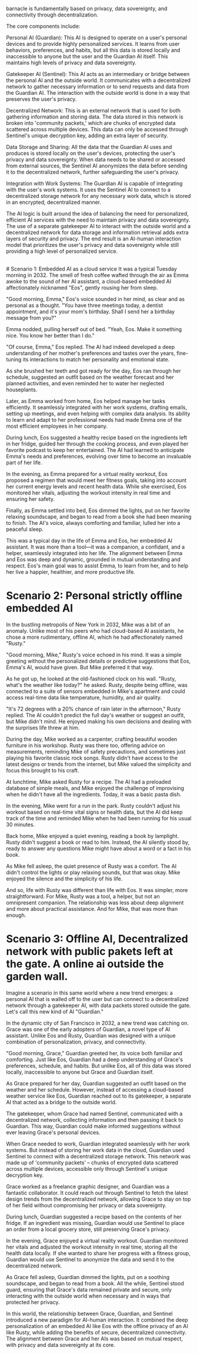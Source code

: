 barnacle is fundamentally based on privacy, data sovereignty, and connectivity through decentralization.

The core components include:

Personal AI (Guardian): This AI is designed to operate on a user's personal devices and to provide highly personalized services. It learns from user behaviors, preferences, and habits, but all this data is stored locally and inaccessible to anyone but the user and the Guardian AI itself. This maintains high levels of privacy and data sovereignty.

Gatekeeper AI (Sentinel): This AI acts as an intermediary or bridge between the personal AI and the outside world. It communicates with a decentralized network to gather necessary information or to send requests and data from the Guardian AI. The interaction with the outside world is done in a way that preserves the user's privacy.

Decentralized Network: This is an external network that is used for both gathering information and storing data. The data stored in this network is broken into 'community packets,' which are chunks of encrypted data scattered across multiple devices. This data can only be accessed through Sentinel's unique decryption key, adding an extra layer of security.

Data Storage and Sharing: All the data that the Guardian AI uses and produces is stored locally on the user's devices, protecting the user's privacy and data sovereignty. When data needs to be shared or accessed from external sources, the Sentinel AI anonymizes the data before sending it to the decentralized network, further safeguarding the user's privacy.

Integration with Work Systems: The Guardian AI is capable of integrating with the user's work systems. It uses the Sentinel AI to connect to a decentralized storage network for any necessary work data, which is stored in an encrypted, decentralized manner.

The AI logic is built around the idea of balancing the need for personalized, efficient AI services with the need to maintain privacy and data sovereignty. The use of a separate gatekeeper AI to interact with the outside world and a decentralized network for data storage and information retrieval adds extra layers of security and privacy. The end result is an AI-human interaction model that prioritizes the user's privacy and data sovereignty while still providing a high level of personalized service.

<br>
# Scenario 1: Embedded AI as a cloud service
It was a typical Tuesday morning in 2032. The smell of fresh coffee wafted through the air as Emma awoke to the sound of her AI assistant, a cloud-based embedded AI affectionately nicknamed "Eos", gently rousing her from sleep.

"Good morning, Emma," Eos's voice sounded in her mind, as clear and as personal as a thought. "You have three meetings today, a dentist appointment, and it's your mom's birthday. Shall I send her a birthday message from you?"

Emma nodded, pulling herself out of bed. "Yeah, Eos. Make it something nice. You know her better than I do."

"Of course, Emma," Eos replied. The AI had indeed developed a deep understanding of her mother's preferences and tastes over the years, fine-tuning its interactions to match her personality and emotional state.

As she brushed her teeth and got ready for the day, Eos ran through her schedule, suggested an outfit based on the weather forecast and her planned activities, and even reminded her to water her neglected houseplants.

Later, as Emma worked from home, Eos helped manage her tasks efficiently. It seamlessly integrated with her work systems, drafting emails, setting up meetings, and even helping with complex data analysis. Its ability to learn and adapt to her professional needs had made Emma one of the most efficient employees in her company.

During lunch, Eos suggested a healthy recipe based on the ingredients left in her fridge, guided her through the cooking process, and even played her favorite podcast to keep her entertained. The AI had learned to anticipate Emma's needs and preferences, evolving over time to become an invaluable part of her life.

In the evening, as Emma prepared for a virtual reality workout, Eos proposed a regimen that would meet her fitness goals, taking into account her current energy levels and recent health data. While she exercised, Eos monitored her vitals, adjusting the workout intensity in real time and ensuring her safety.

Finally, as Emma settled into bed, Eos dimmed the lights, put on her favorite relaxing soundscape, and began to read from a book she had been meaning to finish. The AI's voice, always comforting and familiar, lulled her into a peaceful sleep.

This was a typical day in the life of Emma and Eos, her embedded AI assistant. It was more than a tool—it was a companion, a confidant, and a helper, seamlessly integrated into her life. The alignment between Emma and Eos was deep and dynamic, grounded in mutual understanding and respect. Eos's main goal was to assist Emma, to learn from her, and to help her live a happier, healthier, and more productive life.

# Scenario 2: Personal strictly offline embedded AI

In the bustling metropolis of New York in 2032, Mike was a bit of an anomaly. Unlike most of his peers who had cloud-based AI assistants, he chose a more rudimentary, offline AI, which he had affectionately named "Rusty."

"Good morning, Mike," Rusty's voice echoed in his mind. It was a simple greeting without the personalized details or predictive suggestions that Eos, Emma's AI, would have given. But Mike preferred it that way.

As he got up, he looked at the old-fashioned clock on his wall. "Rusty, what's the weather like today?" he asked. Rusty, despite being offline, was connected to a suite of sensors embedded in Mike's apartment and could access real-time data like temperature, humidity, and air quality.

"It's 72 degrees with a 20% chance of rain later in the afternoon," Rusty replied. The AI couldn't predict the full day's weather or suggest an outfit, but Mike didn't mind. He enjoyed making his own decisions and dealing with the surprises life threw at him.

During the day, Mike worked as a carpenter, crafting beautiful wooden furniture in his workshop. Rusty was there too, offering advice on measurements, reminding Mike of safety precautions, and sometimes just playing his favorite classic rock songs. Rusty didn't have access to the latest designs or trends from the internet, but Mike valued the simplicity and focus this brought to his craft.

At lunchtime, Mike asked Rusty for a recipe. The AI had a preloaded database of simple meals, and Mike enjoyed the challenge of improvising when he didn't have all the ingredients. Today, it was a basic pasta dish.

In the evening, Mike went for a run in the park. Rusty couldn't adjust his workout based on real-time vital signs or health data, but the AI did keep track of the time and reminded Mike when he had been running for his usual 30 minutes.

Back home, Mike enjoyed a quiet evening, reading a book by lamplight. Rusty didn't suggest a book or read to him. Instead, the AI silently stood by, ready to answer any questions Mike might have about a word or a fact in his book.

As Mike fell asleep, the quiet presence of Rusty was a comfort. The AI didn't control the lights or play relaxing sounds, but that was okay. Mike enjoyed the silence and the simplicity of his life.

And so, life with Rusty was different than life with Eos. It was simpler, more straightforward. For Mike, Rusty was a tool, a helper, but not an omnipresent companion. The relationship was less about deep alignment and more about practical assistance. And for Mike, that was more than enough.

# Scenario 3: Offline AI, Decentralized network with public pakets left at the gate. A online ai outside the garden wall. 

Imagine a scenario in this same world where a new trend emerges: a personal AI that is walled off to the user but can connect to a decentralized network through a gatekeeper AI, with data packets stored outside the gate. Let's call this new kind of AI "Guardian."

In the dynamic city of San Francisco in 2032, a new trend was catching on. Grace was one of the early adopters of Guardian, a novel type of AI assistant. Unlike Eos and Rusty, Guardian was designed with a unique combination of personalization, privacy, and connectivity.

"Good morning, Grace," Guardian greeted her, its voice both familiar and comforting. Just like Eos, Guardian had a deep understanding of Grace's preferences, schedule, and habits. But unlike Eos, all of this data was stored locally, inaccessible to anyone but Grace and Guardian itself.

As Grace prepared for her day, Guardian suggested an outfit based on the weather and her schedule. However, instead of accessing a cloud-based weather service like Eos, Guardian reached out to its gatekeeper, a separate AI that acted as a bridge to the outside world.

The gatekeeper, whom Grace had named Sentinel, communicated with a decentralized network, collecting information and then passing it back to Guardian. This way, Guardian could make informed suggestions without ever leaving Grace's personal devices.

When Grace needed to work, Guardian integrated seamlessly with her work systems. But instead of storing her work data in the cloud, Guardian used Sentinel to connect with a decentralized storage network. This network was made up of 'community packets' – chunks of encrypted data scattered across multiple devices, accessible only through Sentinel's unique decryption key.

Grace worked as a freelance graphic designer, and Guardian was a fantastic collaborator. It could reach out through Sentinel to fetch the latest design trends from the decentralized network, allowing Grace to stay on top of her field without compromising her privacy or data sovereignty.

During lunch, Guardian suggested a recipe based on the contents of her fridge. If an ingredient was missing, Guardian would use Sentinel to place an order from a local grocery store, still preserving Grace's privacy.

In the evening, Grace enjoyed a virtual reality workout. Guardian monitored her vitals and adjusted the workout intensity in real time, storing all the health data locally. If she wanted to share her progress with a fitness group, Guardian would use Sentinel to anonymize the data and send it to the decentralized network.

As Grace fell asleep, Guardian dimmed the lights, put on a soothing soundscape, and began to read from a book. All the while, Sentinel stood guard, ensuring that Grace's data remained private and secure, only interacting with the outside world when necessary and in ways that protected her privacy.

In this world, the relationship between Grace, Guardian, and Sentinel introduced a new paradigm for AI-human interaction. It combined the deep personalization of an embedded AI like Eos with the offline privacy of an AI like Rusty, while adding the benefits of secure, decentralized connectivity. The alignment between Grace and her AIs was based on mutual respect, with privacy and data sovereignty at its core.
